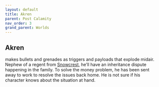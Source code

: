 ```yaml
---
layout: default
title: Akren
parent: Post Calamity
nav_order: 3
grand_parent: Worlds
---
```

## Akren
makes bullets and grenades as triggers and payloads that explode midair. Nephew of a regent from [Snowcrest](Snowcrest), he’ll have an inheritance dispute happening in the family. To solve the money problem, he has been sent away to work to resolve the issues back home. He is not sure if his character knows about the situation at hand.